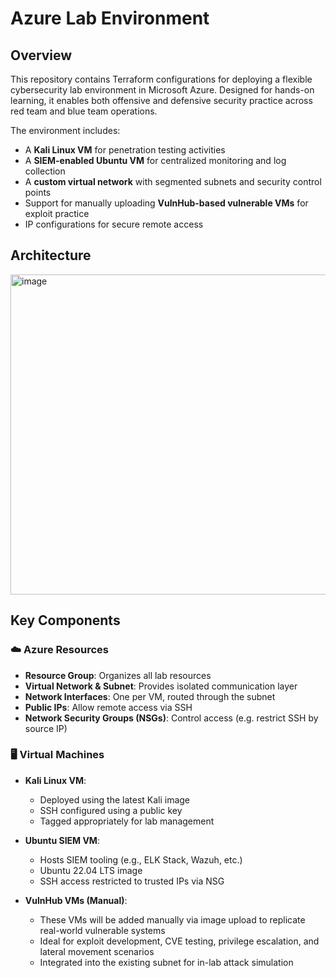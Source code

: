 # Azure Lab Environment

## Overview

This repository contains Terraform configurations for deploying a flexible cybersecurity lab environment in Microsoft Azure. Designed for hands-on learning, it enables both offensive and defensive security practice across red team and blue team operations.

The environment includes:
- A **Kali Linux VM** for penetration testing activities
- A **SIEM-enabled Ubuntu VM** for centralized monitoring and log collection
- A **custom virtual network** with segmented subnets and security control points
- Support for manually uploading **VulnHub-based vulnerable VMs** for exploit practice
- IP configurations for secure remote access

## Architecture

<img width="512" alt="image" src="https://github.com/user-attachments/assets/c8f1c3ed-58bc-4924-81a5-3989c815cc34" />


## Key Components

### ☁️ Azure Resources
- **Resource Group**: Organizes all lab resources
- **Virtual Network & Subnet**: Provides isolated communication layer
- **Network Interfaces**: One per VM, routed through the subnet
- **Public IPs**: Allow remote access via SSH
- **Network Security Groups (NSGs)**: Control access (e.g. restrict SSH by source IP)

### 🖥️ Virtual Machines
- **Kali Linux VM**:
  - Deployed using the latest Kali image
  - SSH configured using a public key
  - Tagged appropriately for lab management

- **Ubuntu SIEM VM**:
  - Hosts SIEM tooling (e.g., ELK Stack, Wazuh, etc.)
  - Ubuntu 22.04 LTS image
  - SSH access restricted to trusted IPs via NSG

- **VulnHub VMs (Manual)**:
  - These VMs will be added manually via image upload to replicate real-world vulnerable systems
  - Ideal for exploit development, CVE testing, privilege escalation, and lateral movement scenarios
  - Integrated into the existing subnet for in-lab attack simulation
